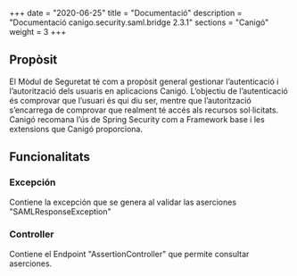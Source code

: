 +++
date        = "2020-06-25"
title       = "Documentació"
description = "Documentació canigo.security.saml.bridge 2.3.1"
sections    = "Canigó"
weight      = 3
+++

## Propòsit

El Mòdul de Seguretat té com a propòsit general gestionar l’autenticació i l’autorització dels usuaris en aplicacions Canigó. L’objectiu de l’autenticació és comprovar que l’usuari és qui diu ser, mentre que l’autorització s’encarrega de comprovar que realment té accés als recursos sol·licitats. Canigó recomana l’ús de Spring Security com a Framework base i les extensions que Canigó proporciona.

## Funcionalitats

### Excepción

Contiene la excepción que se genera al validar las aserciones "SAMLResponseException"

### Controller

Contiene el Endpoint "AssertionController" que permite consultar aserciones. 
